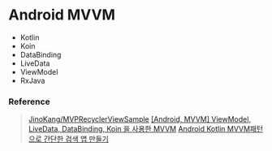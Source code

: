 # Android MVVM
- Kotlin
- Koin
- DataBinding
- LiveData
- ViewModel
- RxJava

### Reference
> [JinoKang/MVPRecyclerViewSample](https://github.com/JinoKang/MVPRecyclerViewSample)
> [[Android, MVVM] ViewModel, LiveData, DataBinding, Koin 을 사용한 MVVM](https://black-jin0427.tistory.com/138)
> [Android Kotlin MVVM패턴으로 간단한 검색 앱 만들기](https://deque.tistory.com/108?category=984011)
